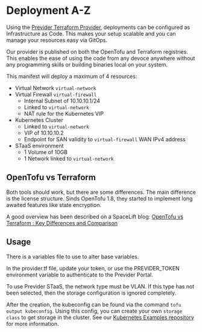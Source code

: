# Deployment A-Z

Using the [Previder Terraform Provider](https://github.com/previder/terraform-provider-previder), deployments can be configured as Infrastructure as Code. This makes your setup scalable and you can manage your resources easy via GitOps.

Our provider is published on both the OpenTofu and Terraform registries. This enables the ease of using the code from any devoce anywhere without any programming skills or building binaries local on your system.

This manifest will deploy a maximum of 4 resources:
- Virtual Network `virtual-network`
- Virtual Firewall `virtual-firewall`
  - Internal Subnet of 10.10.10.1/24 
  - Linked to `virtual-network` 
  - NAT rule for the Kubernetes VIP
- Kubernetes Cluster
  - Linked to `virtual-network`
  - VIP of 10.10.10.2
  - Endpoint for SAN validity to `virtual-firewall` WAN IPv4 address
- STaaS environment
  - 1 Volume of 10GB
  - 1 Network linked to `virtual-network`

## OpenTofu vs Terraform
Both tools should work, but there are some differences. The main difference is the license structure. Sinds OpenTofu 1.8, they started to implement long awaited features like state encryption.

A good overview has been described on a SpaceLift blog: [OpenTofu vs Terraform : Key Differences and Comparison](https://spacelift.io/blog/opentofu-vs-terraform)

## Usage
There is a variables file to use to alter base variables.

In the provider.tf file, update your token, or use the PREVIDER_TOKEN environment variable to authenticate to the Previder Portal.

To use Previder STaaS, the network type must be VLAN. If this type has not been selected, then the storage configuration is ignored completely.

After the creation, the kubeconfig can be found via the command `tofu output kubeconfig`. Using this config, you can create your own `storage class` to get storage in the cluster.
See our [Kubernetes Examples repository](https://github.com/previder/kubernetes-examples) for more information.